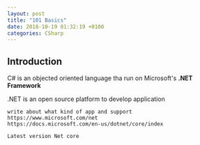```yaml
---
layout: post
title: "101 Basics"
date: 2018-10-19 01:32:19 +0100
categories: CSharp
---
```


## Introduction

C# is an objected oriented language tha run on Microsoft's **.NET Framework**

.NET is an open source platform to develop application

```
write about what kind of app and support
https://www.microsoft.com/net
https://docs.microsoft.com/en-us/dotnet/core/index

Latest version Net core
```

